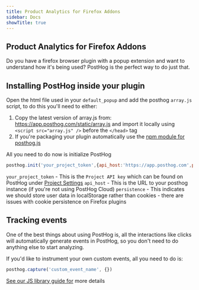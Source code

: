 ```yaml
---
title: Product Analytics for Firefox Addons
sidebar: Docs
showTitle: true
---
```


## Product Analytics for Firefox Addons

Do you have a firefox browser plugin with a popup extension and want to understand how it's being used? PostHog is the perfect way to do just that.

## Installing PostHog inside your plugin

Open the html file used in your `default_popup` and add the posthog `array.js` script, to do this you'll need to either:
1. Copy the latest version of array.js from: https://app.posthog.com/static/array.js and import it locally using `<script src="array.js" />` before the `</head>` tag
2. If you're packaging your plugin automatically use the [npm module for posthog.js](https://www.npmjs.com/package/posthog-js)

All you need to do now is initialize PostHog

```javascript
posthog.init('your_project_token',{api_host:'https://app.posthog.com',persistence:'localStorage'})
```

`your_project_token` - This is the ``Project API key`` which can be found on PostHog under [Project Settings](https://app.posthog.com/project/settings)
`api_host` - This is the URL to your posthog instance (if you're not using PostHog Cloud)
`persistence` - This indicates we should store user data in localStorage rather than cookies - there are issues with cookie persistence on Firefox plugins

## Tracking events

One of the best things about using PostHog is, all the interactions like clicks will automatically generate events in PostHog, so you don't need to do anything else to start analyzing.

If you'd like to instrument your own custom events, all you need to do is:

```javascript
posthog.capture('custom_event_name', {})
```

[See our JS library guide for](https://posthog.com/docs/integrate/client/js) more details
